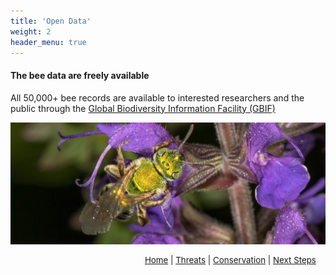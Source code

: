 ```yaml
---
title: 'Open Data'
weight: 2
header_menu: true
---
```

<div class="lead">
<h4> The bee data are freely available </h4> 
</div>

All 50,000+ bee records are available to interested researchers and the public through the [Global Biodiversity Information Facility (GBIF)](https://www.gbif.org/occurrence/taxonomy?taxon_key=4334&taxon_key=7901&taxon_key=7908&taxon_key=4345&taxon_key=7905&taxon_key=7911&gadm_gid=USA.46_1) 

<img alt="Agapostemon_sericueus" src="images\Silky-Striped-Sweat-Bee-Agapostemon-sericeus_KPMcFarland.jpg" style="width:75% align:center">

<p style="font-size: 10pt; text-align: right; margin-right: 3%"><a href="https://vtecostudies.github.io/SoBees_LandingPage/">Home</a> | <a href="https://vtecostudies.github.io/SoBees_Threats/">Threats</a> | <a href="https://vtecostudies.github.io/SoBees_Conservation/">Conservation</a> | <a href="https://vtecostudies.github.io/SoBees_Next_Steps/">Next Steps</a>